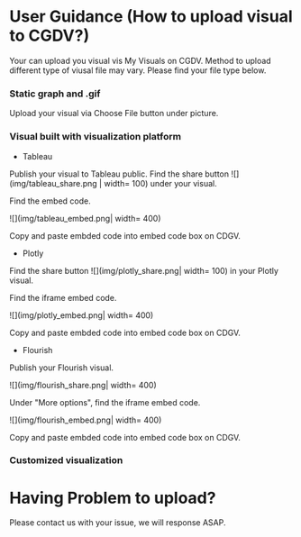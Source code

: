 # User Guidance (How to upload visual to CGDV?)

Your can upload you visual vis My Visuals on CGDV. Method to upload different type of viusal file may vary. Please find your file type below. 

### Static graph and .gif

Upload your visual via Choose File button under picture.

### Visual built with visualization platform

* Tableau

Publish your visual to Tableau public. Find the share button ![](img/tableau_share.png | width= 100) under your visual. 

Find the embed code. 

![](img/tableau_embed.png| width= 400)

Copy and paste embded code into embed code box on CDGV.

* Plotly

Find the share button ![](img/plotly_share.png| width= 100) in your Plotly visual. 

Find the iframe embed code. 

![](img/plotly_embed.png| width= 400)

Copy and paste embded code into embed code box on CDGV.

* Flourish

Publish your Flourish visual. 

![](img/flourish_share.png| width= 400)

Under "More options", find the iframe embed code. 

![](img/flourish_embed.png| width= 400)

Copy and paste embded code into embed code box on CDGV.

### Customized visualization

# Having Problem to upload?

Please contact us with your issue, we will response ASAP.